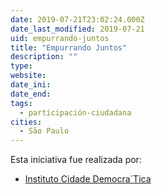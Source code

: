 ```yaml
---
date: 2019-07-21T23:02:24.000Z
date_last_modified: 2019-07-21
uid: empurrando-juntos
title: "Empurrando Juntos"
description: ""
type: 
website: 
date_ini: 
date_end: 
tags:
  - participación-ciudadana
cities: 
  - São Paulo
---
```


Esta iniciativa fue realizada por:

- [Instituto Cidade Democra´Tica](/organizaciones/instituto-cidade-democra-tica)
